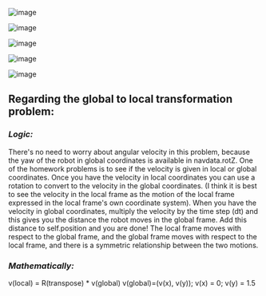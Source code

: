 ![image](https://user-images.githubusercontent.com/91827137/205767588-88e1715d-f0cc-40c2-a6e6-c689f4deeb0f.png)

![image](https://user-images.githubusercontent.com/91827137/205767676-51db937e-e391-41da-8867-5946597638a0.png)

![image](https://user-images.githubusercontent.com/91827137/205769991-f3b2a50a-2394-42c5-ad6a-b7fb76ae9310.png)

![image](https://user-images.githubusercontent.com/91827137/205770486-f7b6f404-9349-4753-8598-43126ccddd04.png)

![image](https://user-images.githubusercontent.com/91827137/205770887-7d3b1642-c1a2-4dc3-a107-3be2af909c2c.png)

## Regarding the global to local transformation problem:
### ***Logic:***
There's no need to worry about angular velocity in this problem, because the yaw of the robot in global coordinates is available in navdata.rotZ.
One of the homework problems is to see if the velocity is given in local or global coordinates. Once you have the velocity in local coordinates you can use a rotation to convert to the velocity in the global coordinates. (I think it is best to see the velocity in the local frame as the motion of the local frame expressed in the local frame's own coordinate system).
When you have the velocity in global coordinates, multiply the velocity by the time step (dt) and this gives you the distance the robot moves in the global frame.
Add this distance to self.position and you are done!
The local frame moves with respect to the global frame, and the global frame moves with respect to the local frame, and there is a symmetric relationship between the two motions.

### ***Mathematically:***
v(local) = R(transpose) * v(global)
v(global)=(v(x), v(y)); v(x) = 0; v(y) = 1.5
